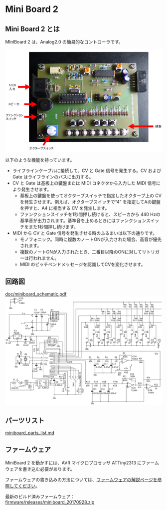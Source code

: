 # Mini Board 2

## Mini Board 2 とは

 MInIBoard 2 は、Analog2.0 の簡易的なコントローラです。

![doc/miniboard.jpg](doc/miniboard.jpg)

以下のような機能を持っています。

- ライフラインケーブルに接続して、CV と Gate 信号を発生する。CV および Gate はライフラインのバスに出力する。
- CV と Gate は基板上の鍵盤または MIDI コネクタから入力した MIDI 信号により発生させます。
  - 基板上の鍵盤を使ってオクターブスイッチで指定したオクターブ上の CV を発生させます。例えば、オクターブスイッチで“4” を指定してAの鍵盤を押すと、A4 に相当する CV を発生します。
  - ファンクションスイッチを1秒間押し続けると、スピーカから 440 Hzの基準音が出力されます。基準音を止めるときにはファンクションスイッチをまた1秒間押し続けます。
- MIDI から CV と Gate 信号を発生させる時のふるまいは以下の通りです。
  - モノフォニック。同時に複数のノートONが入力された場合、高音が優先されます。
  - 複数のノートONが入力されたとき、二番目以降のONに対してリトリガーは行われません。
  - MIDI のピッチベンドメッセージを認識してCVを変化させます。

## 回路図

[doc/miniboard_schematic.pdf](doc/miniboard_schematic.pdf)
![miniboard_sch.png](miniboard_sch.png)

## パーツリスト

[miniboard_parts_list.md](miniboard_parts_list.md)

## ファームウェア

MiniBoard 2 を動かすには、AVR マイクロプロセッサ ATTiny2313 にファームウェアを書き込む必要があります。

ファームウェアの書き込みの方法については、[ファームウェアの解説ページを参照してください](doc/Firmware.md)。

最新のビルド済みファームウェア： [firmware/releases/miniboard_20170928.zip](firmware/releases/miniboard_20170928.zip)